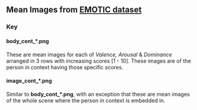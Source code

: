 ## Mean Images from [EMOTIC dataset](http://sunai.uoc.edu/emotic/) 

### Key 

#### __body\_cont\_*.png__ 
These are mean images for each of _Valence, Arousal_ & _Dominance_ arranged in 3 rows with increasing scores [1 - 10]. These images are of the person in context having those specific scores.

#### __image\_cont\_*.png__
Similar to __body\_cont\_*.png__, with an exception that these are mean images of the whole scene where the person in context is embedded in. 
